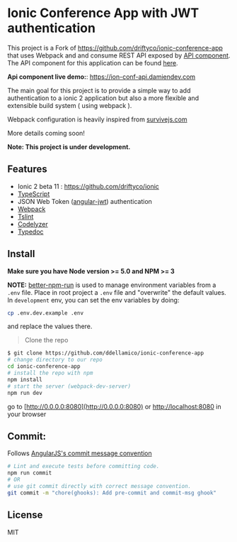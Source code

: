 Ionic Conference App with JWT authentication
============================================

This project is a Fork of <https://github.com/driftyco/ionic-conference-app> that uses Webpack and and consume REST API exposed by [API component](https://github.com/ddellamico/ionic-conference-api).
The API component for this application can be found [here](https://github.com/ddellamico/ionic-conference-api).

**Api component live demo:**: https://ion-conf-api.damiendev.com

The main goal for this project is to provide a simple way to add authentication to a ionic 2 application but also a more flexible and extensible build system ( using webpack ). 

Webpack configuration is heavily inspired from [survivejs.com](http://survivejs.com/webpack/introduction/)

More details coming soon!

**Note: This project is under development.**

## Features
  * Ionic 2 beta 11 : <https://github.com/driftyco/ionic>
  * [TypeScript](http://www.typescriptlang.org/)
  * JSON Web Token ([angular-jwt](https://github.com/auth0/angular-jwt)) authentication
  * [Webpack](http://webpack.github.io/)
  * [Tslint](https://github.com/palantir/tslint)
  * [Codelyzer](https://github.com/mgechev/codelyzer)
  * [Typedoc](https://github.com/TypeStrong/typedoc)

## Install
  **Make sure you have Node version >= 5.0 and NPM >= 3**
  
  **NOTE:** [better-npm-run](https://github.com/benoror/better-npm-run) is used to manage environment variables from a `.env` file.
  Place in root project a `.env` file and "overwrite" the default values.
  In `development` env, you can set the env variables by doing:

  ```bash
  cp .env.dev.example .env
  ```

  and replace the values there.
  
  > Clone the repo
  ```bash
  $ git clone https://github.com/ddellamico/ionic-conference-app
  # change directory to our repo
  cd ionic-conference-app
  # install the repo with npm
  npm install
  # start the server (webpack-dev-server)
  npm run dev
  ```
  
  go to [http://0.0.0.0:8080](http://0.0.0.0:8080) or [http://localhost:8080](http://localhost:8080) in your browser
  
## Commit:
  
  Follows [AngularJS's commit message convention](https://github.com/angular/angular.js/blob/master/CONTRIBUTING.md#-git-commit-guidelines)
  ```sh
  # Lint and execute tests before committing code.
  npm run commit
  # OR
  # use git commit directly with correct message convention.
  git commit -m "chore(ghooks): Add pre-commit and commit-msg ghook"
  ```

## License

MIT
